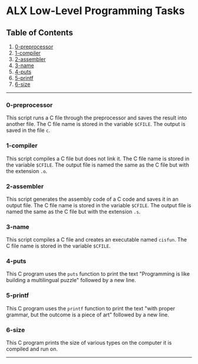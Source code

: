 # ALX Low-Level Programming Tasks

## Table of Contents

1. [0-preprocessor](#0-preprocessor)
2. [1-compiler](#1-compiler)
3. [2-assembler](#2-assembler)
4. [3-name](#3-name)
5. [4-puts](#4-puts)
6. [5-printf](#5-printf)
7. [6-size](#6-size)

---

### 0-preprocessor

This script runs a C file through the preprocessor and saves the result into another file. The C file name is stored in the variable `$CFILE`. The output is saved in the file `c`.

### 1-compiler

This script compiles a C file but does not link it. The C file name is stored in the variable `$CFILE`. The output file is named the same as the C file but with the extension `.o`.

### 2-assembler

This script generates the assembly code of a C code and saves it in an output file. The C file name is stored in the variable `$CFILE`. The output file is named the same as the C file but with the extension `.s`.

### 3-name

This script compiles a C file and creates an executable named `cisfun`. The C file name is stored in the variable `$CFILE`.

### 4-puts

This C program uses the `puts` function to print the text "Programming is like building a multilingual puzzle" followed by a new line.

### 5-printf

This C program uses the `printf` function to print the text "with proper grammar, but the outcome is a piece of art" followed by a new line.

### 6-size

This C program prints the size of various types on the computer it is compiled and run on.

---


